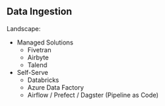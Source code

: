 ## Data Ingestion

Landscape:
- Managed Solutions
	- Fivetran
	- Airbyte
	- Talend
- Self-Serve
	- Databricks
	- Azure Data Factory
	- Airflow / Prefect / Dagster (Pipeline as Code)



